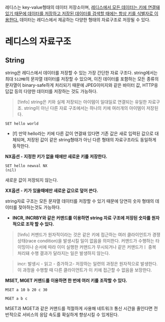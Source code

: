 레디스는 key-value형태의 데이터 저장소이며, <u>레디스에서 모든 데이터는 키에 연결돼 있기 때문에 데이터를 저장하고 저장된 데이터를 검색할 때에는 항상 키를 식별자로 이용한다.</u>
데이터는 레디스에서 제공하는 다양한 형태의 자료구조로 저장될 수 있다.

# 레디스의 자료구조

## String
string은 레디스에서 데이터를 저장할 수 있는 가장 간단한 자료 구조다. string에서는 최대 `512MB`의 문자열 데이터를 저장할 수 있으며, 이진 데이터를 포함하는 모든 종류의 문자열이 binary-safe하게 처리되기 때문에 JPEG이미지와 같은 바이터 값, HTTP응답값 등의 다양한 데이터를 저장하는 것도 가능하다.

> [!info] string은 키와 실제 저장되는 아이템이 일대일로 연결되는 유일한 자료구조.
> string이 아닌 다른 자료 구조에서는 하나의 키에 여러개의 아이템이 저장된다.

```redis
SET hello world
```
- [f] 만약 hello라는 키에 다른 값이 연결돼 있다면 기존 값은 새로 입력된 값으로 대체되며, 저장된 값이 같은 string형태가 아닌 다른 형태의 자료구조라도 동일하게 동작한다.

**NX옵션 - 지정한 키가 없을 때에만 새로운 키를 저장한다.**

```redis-cli
SET hello newval NX
(nil)
```
새로운 값이 저장되지 않는다.

**XX옵션 - 키가 있을때에만 새로운 값으로 덮어 쓴다.**

string자료 구조는 모든 문자열 데이터를 저장할 수 있기 때문에 당연히 숫자 형태의 데이터를 젖아하는것도 가능하다.

- **INCR, INCRBY와 같은 커맨드를 이용하면 string 자료 구조에 저장된 숫자를 원자적으로 조작 할 수 있다.**
> [!info] 커맨드가 원자적이라는 것은 같은 키에 접근하는 여러 클라이언트가 경쟁상태(race condition)을 발생시킬 일이 없음을 의미한다.
> 커맨드가 수행하는 타이밍이나 순서에 따라 이미 실행한 커맨드가 무시되거나 같은 커맨드가ㅣ 중복 처리돼 수행 결과가 달라지는 일은 발생하지 않는다.

> incr: 발생시 - 읽고 - 증가하고- 저장하는 일련의 과정은 원자적으로 발생한다.
>이 과정을 수행할 때 다른 클라이언트가 이 키에 접근할 수 없음을 보장한다.


**MSET, MGET 커맨드를 이용하면 한 번에 여러 키를 조작할 수 있다.**
```redis-cli
MSET a 10 b 20 c 30

MGET a b c
```

MSET과 MGET과 같은 커맨드를 적절하게 사용해 네트워크 통신 시간을 줄인다면 전반적으로 서비스의 응답 속도를 확실하게 향상시킬 수 있게된다.


